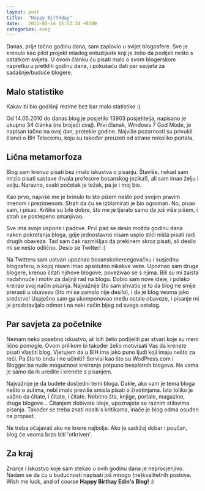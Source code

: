 ```yaml
---
layout: post
title:  "Happy Birthday"
date:   2011-05-14 15:53:34 +0200
categories: esej
---
```

Danas, prije tačno godinu dana, sam zaplovio u svijet blogosfere. Sve je krenulo kao pilot projekt mladog entuzijaste koji je želio da podijeli nešto s ostatkom svijeta. U ovom članku ću pisati malo o svom blogerskom napretku u pretklih godinu dana, i pokušaću dati par savjeta za sadašnje/buduće blogere.

## Malo statistike

Kakav bi bio godišnji rezime bez bar malo statistike :)

Od 14.05.2010 do danas blog je posjetilo 13903 posjetitelja, napisano je ukupno 34 članka (ne brojeći ovaj). Prvi članak, Windows 7 God Mode, je napisan tačno na ovaj dan, protekle godine. Najviše pozornosti su privukli članci o BH Telecomu, koju su također preuzeti od strane nekoliko portala.

## Lična metamorfoza

Blog sam krenuo pisati bez imalo iskustva o pisanju. Štaviše, nekad sam mrzio pisati sastave (hvala profesore bosanskog jezika!), ali sam imao želju i volju. Naravno, svaki početak je težak, pa je i moj bio.

Kao prvo, najviše me je brinulo to što pišem nešto pod svojim pravim imenom i prezimenom. Strah da ću se izblamirati je bio ogroman. No, pisao sam, i pisao. Kritike su bile dobre, što me je tjeralo samo da još više pišem, i strah se postepeno smanjivao.

Sve ima svoje uspone i padove. Prvi pad se desio možda godinu dana nakon pokretanja bloga, gdje jednostavno nisam uspio stići ništa pisati radi drugih obaveza. Tad sam čak razmišljao da prekinem skroz pisati, ali desilo mi se nešto odlično. Desio se Twitter! :)

Na Twitteru sam ustvari upoznao bosanskohercegovačku i susjednu blogosferu, o kojoj nisam imao apsolutno nikakve veze. Upoznao sam druge blogere, krenuo čitati njihove blogove, povezivao se s njima. Bili su mi zaista nadahnuće i motiv za daljnji rad na blogu. Dobio sam nove ideje, i polako kreirao svoj način pisanja. Najvažnije što sam shvatio je to da blog ne smije prerasti u obavezu (što mi se zamalo nije desilo), i da je blog veoma jako sredstvo! Uspješno sam ga ukomponovao među ostale obaveze, i pisanje mi je predstavljalo odmor i na neki način bijeg od svega ostalog.

## Par savjeta za početnike

Nemam neko posebno iskustvo, ali bih želio podijeliti par stvari koje su meni lično pomogle. Ovom prilikom bi također želio motivisati Vas da krenete pisati vlastiti blog. Vjerujem da u BiH ima jako puno ljudi koji imaju nešto za reći. Pa što to onda i ne učiniti? Servisi kao što su WodPress.com i Blogger.ba nude mogućnost kreiranja potpuno besplatnih blogova. Na vama je samo da ih uredite i krenete s pisanjem.

Najvažnije je da budete dosljedni temi bloga. Dakle, ako vam je tema bloga nešto o autima, nebi imalo previše smisla pisati o životinjama. Isto toliko je važno da čitate, i čitate, i čitate. Nebitno šta, knjige, portale, magazine, druge blogove... Čitanjem dobivate ideje, upoznajete se raznim stilovima pisanja. Također se treba znati nositi s kritikama, inače je blog odma osuđen na propast.

Ne treba očajavati ako ne krene najbolje. Ako je sadržaj dobar i poučan, blog će veoma brzo biti 'otkriven'.

## Za kraj

Znanje i iskustvo koje sam stekao u ovih godinu dana je neprocjenjivo. Nadam se da ću u budućnosti napisati još mnogo (ne)kvalitetnih postova. Wish me luck, and of course **Happy Birthay Edin's Blog!** :)
